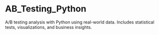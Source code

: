 # AB_Testing_Python
A/B testing analysis with Python using real-world data. Includes statistical tests, visualizations, and business insights.
